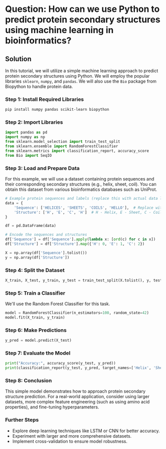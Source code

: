 # Question: How can we use Python to predict protein secondary structures using machine learning in bioinformatics?

## Solution

In this tutorial, we will utilize a simple machine learning approach to predict protein secondary structures using Python. We will employ the popular libraries `sklearn`, `numpy`, and `pandas`. We will also use the `Bio` package from Biopython to handle protein data.

### Step 1: Install Required Libraries

```bash
pip install numpy pandas scikit-learn biopython
```

### Step 2: Import Libraries

```python
import pandas as pd
import numpy as np
from sklearn.model_selection import train_test_split
from sklearn.ensemble import RandomForestClassifier
from sklearn.metrics import classification_report, accuracy_score
from Bio import SeqIO
```

### Step 3: Load and Prepare Data

For this example, we will use a dataset containing protein sequences and their corresponding secondary structures (e.g., helix, sheet, coil). You can obtain this dataset from various bioinformatics databases such as UniProt.

```python
# Example protein sequences and labels (replace this with actual data loading)
data = {
    'Sequence': ['HELICES', 'SHEETS', 'COILS', 'HELLO'],  # Replace with actual sequences
    'Structure': ['H', 'E', 'C', 'H']  # H - Helix, E - Sheet, C - Coil
}

df = pd.DataFrame(data)

# Encode the sequences and structures
df['Sequence'] = df['Sequence'].apply(lambda x: [ord(c) for c in x])
df['Structure'] = df['Structure'].map({'H': 0, 'E': 1, 'C': 2})

X = np.array(df['Sequence'].tolist())
y = np.array(df['Structure'])
```

### Step 4: Split the Dataset

```python
X_train, X_test, y_train, y_test = train_test_split(X.tolist(), y, test_size=0.2, random_state=42)
```

### Step 5: Train a Classifier

We'll use the Random Forest Classifier for this task.

```python
model = RandomForestClassifier(n_estimators=100, random_state=42)
model.fit(X_train, y_train)
```

### Step 6: Make Predictions

```python
y_pred = model.predict(X_test)
```

### Step 7: Evaluate the Model

```python
print("Accuracy:", accuracy_score(y_test, y_pred))
print(classification_report(y_test, y_pred, target_names=['Helix', 'Sheet', 'Coil']))
```

### Step 8: Conclusion

This simple model demonstrates how to approach protein secondary structure prediction. For a real-world application, consider using larger datasets, more complex feature engineering (such as using amino acid properties), and fine-tuning hyperparameters.

### Further Steps

- Explore deep learning techniques like LSTM or CNN for better accuracy.
- Experiment with larger and more comprehensive datasets.
- Implement cross-validation to ensure model robustness.